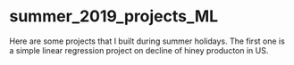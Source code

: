 # summer_2019_projects_ML

Here are some projects that I built during summer holidays. 
The first one is a simple linear regression project on decline of hiney producton in US.  
